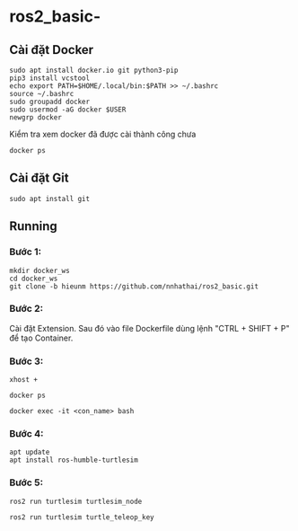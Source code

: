 # ros2_basic-
## Cài đặt Docker
```
sudo apt install docker.io git python3-pip
pip3 install vcstool
echo export PATH=$HOME/.local/bin:$PATH >> ~/.bashrc
source ~/.bashrc
sudo groupadd docker
sudo usermod -aG docker $USER
newgrp docker
```
Kiểm tra xem docker đã được cài thành công chưa
```
docker ps
```
## Cài đặt Git
```
sudo apt install git 
```
## Running
### Bước 1:
```
mkdir docker_ws
cd docker_ws
git clone -b hieunm https://github.com/nnhathai/ros2_basic.git
```
### Bước 2:
Cài đặt Extension. Sau đó vào file Dockerfile dùng lệnh "CTRL + SHIFT + P" để tạo Container.
### Bước 3: 
```
xhost +
```
```
docker ps
```
```
docker exec -it <con_name> bash
```
### Bước 4: 
```
apt update
apt install ros-humble-turtlesim
```
### Bước 5: 
```
ros2 run turtlesim turtlesim_node
```
```
ros2 run turtlesim turtle_teleop_key
```